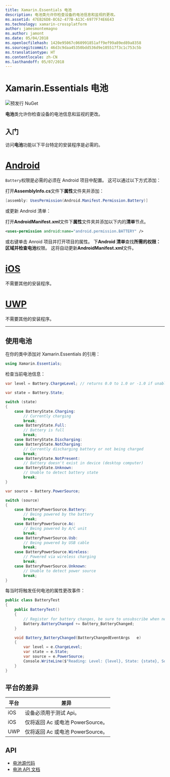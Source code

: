 ```yaml
---
title: Xamarin.Essentials 电池
description: 电池类允许你检查设备的电池信息和监视的更改。
ms.assetid: 47EB26D8-8C62-477B-A13C-6977F74E6E43
ms.technology: xamarin-crossplatform
author: jamesmontemagno
ms.author: jamont
ms.date: 05/04/2018
ms.openlocfilehash: 1420e95067c060991851aff9ef99a89ed89a8358
ms.sourcegitcommit: 46d3c9daa45350bdd536d9e105517f3c1c753c5b
ms.translationtype: HT
ms.contentlocale: zh-CN
ms.lasthandoff: 05/07/2018
---
```

# <a name="xamarinessentials-battery"></a>Xamarin.Essentials 电池

![预发行 NuGet](~/media/shared/pre-release.png)

**电池**类允许你检查设备的电池信息和监视的更改。

## <a name="getting-started"></a>入门

访问**电池**功能以下平台特定的安装程序是必需的。

# <a name="androidtabandroid"></a>[Android](#tab/android)

`Battery`权限是必需的必须在 Android 项目中配置。 这可以通过以下方式添加：

打开**AssemblyInfo.cs**文件下**属性**文件夹并添加：

```csharp
[assembly: UsesPermission(Android.Manifest.Permission.Battery)]
```

或更新 Android 清单：

打开**AndroidManifest.xml**文件下**属性**文件夹并添加以下内的**清单**节点。

```xml
<uses-permission android:name="android.permission.BATTERY" />
```

或右键单击 Anroid 项目并打开项目的属性。 下**Android 清单**查找**所需的权限：**区域并检查**电池**权限。 这将自动更新**AndroidManifest.xml**文件。

# <a name="iostabios"></a>[iOS](#tab/ios)

不需要其他的安装程序。

# <a name="uwptabuwp"></a>[UWP](#tab/uwp)

不需要其他的安装程序。

-----

## <a name="using-battery"></a>使用电池

在你的类中添加对 Xamarin.Essentials 的引用：

```csharp
using Xamarin.Essentials;
```

检查当前电池信息：

```csharp
var level = Battery.ChargeLevel; // returns 0.0 to 1.0 or -1.0 if unable to determine.

var state = Battery.State;

switch (state)
{
    case BatteryState.Charging:
        // Currently charging
        break;
    case BatteryState.Full:
        // Battery is full
        break;
    case BatteryState.Discharging:
    case BatteryState.NotCharging:
        // Currently discharging battery or not being charged
        break;
    case BatteryState.NotPresent:
        // Battery doesn't exist in device (desktop computer)
    case BatteryState.Unknown:
        // Unable to detect battery state
        break;
}

var source = Battery.PowerSource;

switch (source)
{
    case BatteryPowerSource.Battery:
        // Being powered by the battery
        break;
    case BatteryPowerSource.Ac:
        // Being powered by A/C unit
        break;
    case BatteryPowerSource.Usb:
        // Being powered by USB cable
        break;
    case BatteryPowerSource.Wireless:
        // Powered via wireless charging
        break;
    case BatteryPowerSource.Unknown:
        // Unable to detect power source
        break;
}
```

每当时将触发任何电池的属性更改事件：

```csharp
public class BatteryTest
{
    public BatteryTest()
    {
        // Register for battery changes, be sure to unsubscribe when needed
        Battery.BatteryChanged += Battery_BatteryChanged;
    }

    void Battery_BatteryChanged(BatteryChangedEventArgs   e)
    {
        var level = e.ChargeLevel;
        var state = e.State;
        var source = e.PowerSource;
        Console.WriteLine($"Reading: Level: {level}, State: {state}, Source: {source}");
    }
}
```

## <a name="platform-differences"></a>平台的差异

| 平台 | 差异 |
| --- | --- |
| iOS | 设备必须用于测试 Api。 |
| iOS | 仅将返回 Ac 或电池 PowerSource。 |
| UWP | 仅将返回 Ac 或电池 PowerSource。 |

## <a name="api"></a>API

- [电池源代码](https://github.com/xamarin/Essentials/tree/master/Essentials/Battery)
- [电池 API 文档](xref:Xamarin.Essentials.Battery)
